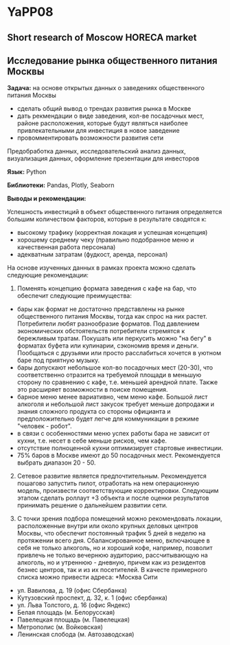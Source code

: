 # YaPP08
## Short research of Moscow HORECA market

## Исследование рынка общественного питания Москвы

**Задача:** на основе открытых данных о заведениях общественного питания Москвы
* сделать общий вывод о трендах развития рынка в Москве
* дать рекмендации о виде заведения, кол-ве посадочных мест, районе расположения, которые будут являться наиболее привлекательными для инвестиция в новое заведение
* провомментировать возможности развития сети

Предобработка данных, исследовательский анализ данных, визуализация данных, оформление презентации для инвесторов

**Язык:** Python

**Библиотеки:** Pandas, Plotly, Seaborn

**Выводы и рекомендации:**

Успешность инвестиций в объект общественного питания определяется большим количеством факторов, которые в результате сводятся к:
* высокому трафику (корректная локация и успешная концепция)
* хорошему среднему чеку (правильно подобранное меню и качественная работа персонала)
* адекватным затратам (фудкост, аренда, персонал)

На основе изученных данных в рамках проекта можно сделать следующие рекомендации:
1. Поменять концепцию формата заведения с кафе на бар, что обеспечит следующие преимущества:
* бары как формат не достаточно представлены на рынке общественного питания Москвы, тогда как спрос на них растет. Потребители любят разнообразие форматов. Под давлением экономических обстоятельств потребители стремятся к бережливым тратам. Покушать или перкусить можно "на бегу" в форматах буфета или кулинарии, сэкономив время и деньги. Пообщаться с друзьями или просто расслабиться хочется в уютном баре под приятную музыку.
* бары допускают небольшое кол-во посадочных мест (20-30), что соответственно отразится на требуемой площади в меньшую сторону по сравнению с кафе, т.е. меньшей арендной плате. Также это расширяет возможности в поиске помещения.
* барное меню менее вариативно, чем меню кафе. Большой лист алкоголя и небольшой лист закусок требует меньше допродажи и знания сложного продукта со стороны официанта и предположительно будет легче для коммуникации в режиме "человек - робот".
* в связи с особенностями меню успех работы бара не зависит от кухни, т.е. несет в себе меньше рисков, чем кафе.
* отсутствие полноценной кухни оптимизирует стартовые инвестиции.
* 75% баров в Москве имеют до 50 посадочных мест. Рекомендуется выбрать диапазон 20 - 50.

2. Сетевое развитие является предпочтительным. Рекомендуется пошагово запустить пилот, отработать на нем операционную модель, произвести соответствующие корректировки. Следующим этапом сделать роллаут +3 объекта и после оценки результатов принимать решение о дальнейшем развитии сети.

3. С точки зрения подбора помещений можно рекомендовать локации, расположенные внутри или около крупных деловых центров Москвы, что обеспечит постоянный трафик 5 дней в неделю на протяжении всего дня. Сбалансированное меню, включающее в себя не только алкоголь, но и хороший кофе, например, позволит привлечь не только вечернюю аудиторию, рассчитывающую на алкоголь, но и утреннюю - дневную, причем как из резидентов безнес центров, так и из их посетителей. В качесте примерного списка можно привести адреса:
*Москва Сити
* ул. Вавилова, д. 19 (офис Сбербанка)
* Кутузовский проспект, д. 32, к. 1 (офис сбербанка)
* ул. Льва Толстого, д. 16 (офис Яндекс)
* Белая площадь (м. Белорусская)
* Павелецкая площадь (м. Павелецкая)
* Метрополис (м. Войковская)
* Ленинская слобода (м. Автозаводская)
